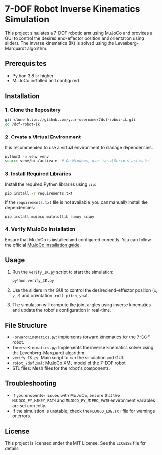 # 7-DOF Robot Inverse Kinematics Simulation

This project simulates a 7-DOF robotic arm using MuJoCo and provides a GUI to control the desired end-effector position and orientation using sliders. The inverse kinematics (IK) is solved using the Levenberg-Marquardt algorithm.

## Prerequisites

- Python 3.8 or higher
- MuJoCo installed and configured

## Installation

### 1. Clone the Repository

```bash
git clone https://github.com/your-username/7dof-robot-ik.git
cd 7dof-robot-ik
```

### 2. Create a Virtual Environment

It is recommended to use a virtual environment to manage dependencies.

```bash
python3 -m venv venv
source venv/bin/activate  # On Windows, use `venv\Scripts\activate`
```

### 3. Install Required Libraries

Install the required Python libraries using `pip`:

```bash
pip install -r requirements.txt
```

If the `requirements.txt` file is not available, you can manually install the dependencies:

```bash
pip install mujoco matplotlib numpy scipy
```

### 4. Verify MuJoCo Installation

Ensure that MuJoCo is installed and configured correctly. You can follow the official [MuJoCo installation guide](https://mujoco.org/book/install.html).

## Usage

1. Run the `verify_IK.py` script to start the simulation:

   ```bash
   python verify_IK.py
   ```

2. Use the sliders in the GUI to control the desired end-effector position (`x`, `y`, `z`) and orientation (`roll`, `pitch`, `yaw`).

3. The simulation will compute the joint angles using inverse kinematics and update the robot's configuration in real-time.

## File Structure

- `ForwardKinematics.py`: Implements forward kinematics for the 7-DOF robot.
- `InverseKinematics.py`: Implements the inverse kinematics solver using the Levenberg-Marquardt algorithm.
- `verify_IK.py`: Main script to run the simulation and GUI.
- `robot_7dof.xml`: MuJoCo XML model of the 7-DOF robot.
- STL files: Mesh files for the robot's components.

## Troubleshooting

- If you encounter issues with MuJoCo, ensure that the `MUJOCO_PY_MJKEY_PATH` and `MUJOCO_PY_MJPRO_PATH` environment variables are set correctly.
- If the simulation is unstable, check the `MUJOCO_LOG.TXT` file for warnings or errors.

## License

This project is licensed under the MIT License. See the `LICENSE` file for details.